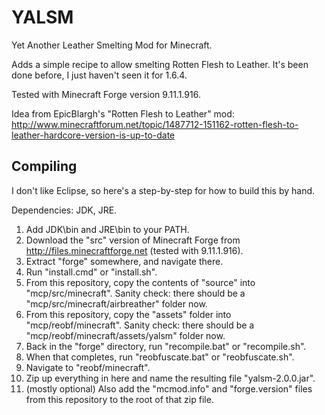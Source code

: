 YALSM
=====

Yet Another Leather Smelting Mod for Minecraft.

Adds a simple recipe to allow smelting Rotten Flesh to Leather.
It's been done before, I just haven't seen it for 1.6.4.

Tested with Minecraft Forge version 9.11.1.916.

Idea from EpicBlargh's "Rotten Flesh to Leather" mod:
http://www.minecraftforum.net/topic/1487712-151162-rotten-flesh-to-leather-hardcore-version-is-up-to-date

Compiling
---------

I don't like Eclipse, so here's a step-by-step for how to build this by hand.

Dependencies: JDK, JRE.

1. Add JDK\bin and JRE\bin to your PATH.
2. Download the "src" version of Minecraft Forge from http://files.minecraftforge.net (tested with 9.11.1.916).
3. Extract "forge" somewhere, and navigate there.
4. Run "install.cmd" or "install.sh".
6. From this repository, copy the contents of "source" into "mcp/src/minecraft".  Sanity check: there should be a "mcp/src/minecraft/airbreather" folder now.
7. From this repository, copy the "assets" folder into "mcp/reobf/minecraft".  Sanity check: there should be a "mcp/reobf/minecraft/assets/yalsm" folder now.
8. Back in the "forge" directory, run "recompile.bat" or "recompile.sh".
9. When that completes, run "reobfuscate.bat" or "reobfuscate.sh".
10. Navigate to "reobf/minecraft".
11. Zip up everything in here and name the resulting file "yalsm-2.0.0.jar".
12. (mostly optional) Also add the "mcmod.info" and "forge.version" files from this repository to the root of that zip file.
